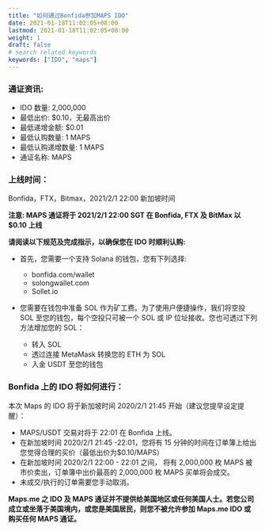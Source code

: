 ```yaml
---
title: "如何通过Bonfida参加MAPS IDO"
date: 2021-01-18T11:02:05+08:00
lastmod: 2021-01-18T11:02:05+08:00
weight: 1
draft: false
# search related keywords
keywords: ["IDO", "maps"]
---
```


### 通证资讯:

- IDO 数量: 2,000,000
- 最低出价: $0.10，无最高出价
- 最低递增金额: $0.01
- 最低认购数量: 1 MAPS
- 最低认购递增数量: 1 MAPS
- 通证名称: MAPS

### 上线时间：

Bonfida，FTX，Bitmax，2021/2/1 22:00 新加坡时间

**注意: MAPS 通证将于 2021/2/1 22:00 SGT 在 Bonfida, FTX 及 BitMax 以$0.10 上线**

**请阅读以下规范及完成指示，以确保您在 IDO 时顺利认购:**

- 首先，您需要一个支持 Solana 的钱包，您有下列选择:

  - bonfida.com/wallet
  - solongwallet.com
  - Sollet.io

- 您需要在钱包中准备 SOL 作为矿工费。为了使用户便捷操作，我们将空投 SOL 至您的钱包，每个空投只可被一个 SOL 或 IP 位址接收。您也可透过下列方法增加您的 SOL：

  - 转入 SOL
  - 透过连接 MetaMask 转换您的 ETH 为 SOL
  - 入金 USDT 至您的钱包

### Bonfida 上的 IDO 将如何进行：

本次 Maps 的 IDO 将于新加坡时间 2020/2/1 21:45 开始（建议您提早设定提醒）：

- MAPS/USDT 交易对将于 22:01 在 Bonfida 上线。
- 在新加坡时间 2020/2/1 21:45 -22:01，您将有 15 分钟的时间在订单簿上给出您觉得合理的买价（最低出价为$0.10/MAPS）
- 在新加坡时间 2020/2/1 22:00 - 22:01 之间， 将有 2,000,000 枚 MAPS 被市价卖出，订单簿中出价最高的 2,000,000 枚 MAPS 买单将会成交。
- 未成交/执行的订单需要您手动取消。

**Maps.me 之 IDO 及 MAPS 通证并不提供给美国地区或任何美国人士。若您公司成立或坐落于美国境内，或您是美国居民，则您不被允许参加 Maps.me IDO 或购买任何 MAPS 通证。**
